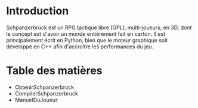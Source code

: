 # Introduction #

Schpanzerbrück est un RPG tactique libre (GPL), multi-joueurs, en 3D, dont le concept est d'avoir un monde entièrement fait en carton. Il est principalement écrit en Python, bien que le moteur graphique soit développé en C++ afin d'accroître les performances du jeu.

# Table des matières #

  * ObtenirSchpanzerbruck
  * CompilerSchpanzerbruck
  * ManuelDuJoueur